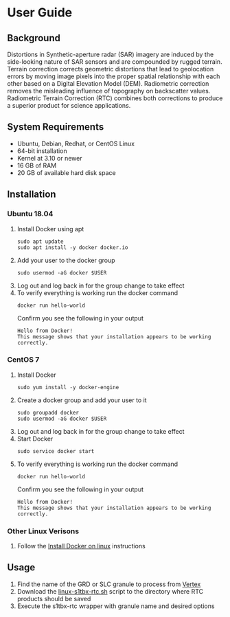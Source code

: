 # User Guide

## Background

Distortions in Synthetic-aperture radar (SAR) imagery are induced by the side-looking nature of SAR sensors and are compounded by rugged terrain. Terrain correction corrects geometric distortions that lead to geolocation errors by moving image pixels into the proper spatial relationship with each other based on a Digital Elevation Model (DEM). Radiometric correction removes the misleading influence of topography on backscatter values. Radiometric Terrain Correction (RTC) combines both corrections to produce a superior product for science applications.

## System Requirements

* Ubuntu, Debian, Redhat, or CentOS Linux
* 64-bit installation
* Kernel at 3.10 or newer
* 16 GB of RAM
* 20 GB of available hard disk space

## Installation

### Ubuntu 18.04

1. Install Docker using apt
   ```
   sudo apt update
   sudo apt install -y docker docker.io
   ```
1. Add your user to the docker group
   ```
   sudo usermod -aG docker $USER
   ```
1. Log out and log back in for the group change to take effect
1. To verify everything is working run the docker command
   ```
   docker run hello-world
   ```
   Confirm you see the following in your output
   ```
   Hello from Docker!
   This message shows that your installation appears to be working correctly.
   ```

### CentOS 7

1. Install Docker
   ```
   sudo yum install -y docker-engine
   ```
1. Create a docker group and add your user to it
   ```
   sudo groupadd docker
   sudo usermod -aG docker $USER
   ```
1. Log out and log back in for the group change to take effect
1. Start Docker
   ```
   sudo service docker start
   ```
1. To verify everything is working run the docker command
   ```
   docker run hello-world
   ```
   Confirm you see the following in your output
   ```
   Hello from Docker!
   This message shows that your installation appears to be working correctly.
   ```

### Other Linux Verisons

1. Follow the [Install Docker on linux](https://docs.docker.com/v17.12/install/) instructions

## Usage

1. Find the name of the GRD or SLC granule to process from [Vertex](https://vertex.daac.asf.alaska.edu/)
1. Download the [linux-s1tbx-rtc.sh](https://s3.amazonaws.com/asfdaac/linux-s1tbx-rtc.sh) script to the directory where RTC products should be saved
1. Execute the s1tbx-rtc wrapper with granule name and desired options
